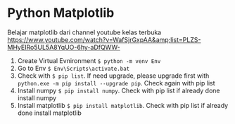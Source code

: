 # Python Matplotlib

Belajar matplotlib dari channel youtube kelas terbuka https://www.youtube.com/watch?v=WafSjrGxpAA&amp;list=PLZS-MHyEIRo5UL5A8YqUO-6hy-aDfQWW-

1. Create Virtual Evnironment `$ python -m venv Env`
2. Go to Env `$ Env\Scripts\activate.bat`
3. Check with `$ pip list`. If need upgrade, please upgrade first with `python.exe -m pip install --upgrade pip`. Check again with pip list
4. Install numpy `$ pip install numpy`. Check with pip list if already done install numpy
5. Install matplotlib `$ pip install matplotlib`. Check with pip list if already done install matplotlib
